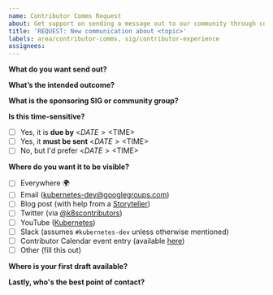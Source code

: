 ```yaml
---
name: Contributor Comms Request
about: Get support on sending a message out to our community through coordinated outreach on email, Slack, social media, and other public channels.
title: 'REQUEST: New communication about <topic>'
labels: area/contributor-comms, sig/contributor-experience
assignees: 
---
```

<!--
ATTENTION: the Upstream Marketing Team have classifications on how urgent and important a message to the community is outlined here: https://git.k8s.io/community/communication/marketing-team/multichannel-communications.md#mapping-type-to-tier

Filling out this form to the best of your ability will speed up the team's ability to get the word out! 
-->

**What do you want send out?** 
<!-- Include logos, artwork, pics, diagrams, or any other assets with public links whenever possible. -->


**What’s the intended outcome?**
<!-- Are you looking for people to get involved? Fill out a survey? See something of interest to them? Let us know why you care to share. -->


**What is the sponsoring SIG or community group?**
<!-- What SIG or group is this message on behalf of? What is the best way to contact them? -->

**Is this time-sensitive?** 
<!-- You can delete or skip this if it's not relevant. -->

- [ ] Yes, it is **due by** <$DATE> <$TIME>
- [ ] Yes, it **must be sent** <$DATE> <$TIME>
- [ ] No, but I'd prefer <$DATE> <$TIME>

**Where do you want it to be visible?**
<!-- Note that email via our mailing list is the default choice for all messages. See our
multichannel communication strategy for more details. Note that blogs and social
media must meet our guidelines.

Multichannel communication strategy: http://git.k8s.io/community/communication/marketing-team/multichannel-communications.md#mapping-type-to-tier

Blog and Social Media Guidelines: https://git.k8s.io/community/communication/marketing-team#purpose -->

- [ ] Everywhere 🌍
- [ ] Email (kubernetes-dev@googlegroups.com)
- [ ] Blog post (with help from a [Storyteller](https://github.com/kubernetes/community/tree/master/communication/marketing-team#purpose))
- [ ] Twitter (via [@k8scontributors](https://twitter.com/k8scontributors))
- [ ] YouTube ([Kubernetes](https://www.youtube.com/channel/UCZ2bu0qutTOM0tHYa_jkIwg))
- [ ] Slack (assumes `#kubernetes-dev` unless otherwise mentioned)
- [ ] Contributor Calendar event entry (available [here](https://calendar.google.com/calendar/embed?src=calendar%40kubernetes.io))
- [ ] Other (fill this out)

**Where is your first draft available?**
<!-- Please provide a first draft of your message for all channels requested. Take your best shot and we are here to support you through getting it ready for publication (it's appreciated). Links to Google Docs or Hackmd.io pages are best for easy editing.

Also, include any social media tags of relevant people (e.g. Twitter handles of people you want to give a shout out on Twitter)-->

**Lastly, who's the best point of contact?** 
<!-- If you are the point of contact, please confirm it's you. Please include both GitHub username and Slack username. -->

